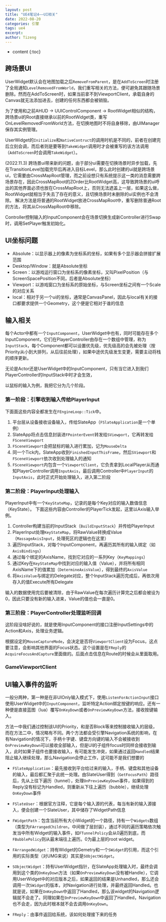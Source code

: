 ```yaml
---
layout: post
title: "UE4笔记4——UI相关"
date: 2022-08-20
categories: 引擎
tags: ue4
excerpt: 
author: Tizeng
---
```


* content
{:toc}

## 跨场景UI

UserWidget默认会在地图加载之后`RemoveFromParent`，是在`AddToScreen`时注册了全局通知`LevelRemovedFromWorld`，我们重写相关的方法，便可避免其跟随场景删除。然而在AddToScreen时，如果当前拿不到ViewportClient，承载自身的Canvas就无法添加进去，创建的任何东西都会被销毁。

为了使用和之前AHUD -> UUIControlComponent -> RootWidget相似的结构，跨场景ui的Root直接继承以前的RootWidget类，重写OnLevelRemovedFromWorld方法，在切换地图时不将自身移除，由UIManager保存其实例管理。

UserWidget的`Initialize`和`NativeContruct`的调用时机是不同的，前者在创建完后立刻会调，而后者则是要等到`TakeWidget`调用时才会被重写的该方法调用（`AddToScreen`时会调用`TakeWidget`）。

(2022.11.3)
跨场景ui带来新的问题，由于部分ui需要在切换场景时异步加载，先在TransitionLevel加载完毕后再进入目标Level，那么此时创建的ui就是跨场景ui，它需要由CrossMapRoot管理，而之前设想只有系统提示这一类的消息需要跨场景存在，因此CrossMapRoot的ZOrder比RootWidget高，这导致跨场景的ui呼出的其他界面必须也放在CrossMapRoot上，否则无法遮盖上一层，如果这么做，RootWidget就相当于失去了存在的意义，且切换场景时未删除的ui实例也不会清除。
解决方法是将普通的RootWidget放进CrossMapRoot中，重写删除普通Root的方法，将其从CrossMapRoot中移除。

Controller控制输入的InputComponent会在场景切换生成新Controller进行Swap时，调用SetPlayer触发初始化。

## UI坐标问题

* Absolute：以显示器上的像素为坐标系的坐标，如果有多个显示器会拼接扩展范围
* Desktop/Window：就是Absolute坐标
* Screen：以游戏运行窗口为坐标系的像素坐标，又叫PixelPosition（与ScreenSpacePosition不同，后者是Absolute坐标）
* Viewport：以游戏窗口为坐标系的原始坐标，与Screen坐标之间有一个Scale的对应关系
* local：相对于另一个ui的坐标，通常是CanvasPanel，因此与local有关的接口都要求提供一个Geometry，这个便是它相对于谁的信息

## 输入相关

每个Actor中都有一个`InputComponent`，UserWidget中也有，同时可能存在多个InputComponent，它们在PlayerController由存在一个数组中管理，称为`InputStack`，每个Component都可以设置优先级，优先级高的会先被处理（按Priority从小到大排列，从后往前处理），如果中途优先级发生变更，需要主动将栈的顺序更新。

无论是Actor还是UserWidget中的InputComponent，只有当它进入到我们PlayerController的InputStack中时才会生效，

以鼠标的输入为例，我把它分为几个阶段。

### 第一阶段：引擎收到输入传给PlayerInput

下面面这些内容全都发生在`FEngineLoop::Tick`中。

1. 平台层从设备接收设备输入，传给SlateApp（`FSlateApplication`是一个单例）
2. SlateApp将点击信息封装进`FPointerEvent`转发给`SViewport`，它再转发给`FSceneViewport`
3. `FSceneViewport`会把鼠标的输入进行累加，记为`MouseDelta`
4. 同一个Tick内，SlateApp收到`FinishedInputThisFrame`，然后`SViewport`和`FSceneViewport`依次收到处理输入的通知
5. `FSceneViewport`内包含一个`ViewportClient`，它负责拿到LocalPlayer从而通知PlayerController调用`InputAxis`，最后调用Controller中`PlayerInput`的`InputAxis`，此时正式开始处理输入，进入第二阶段

### 第二阶段：PlayerInput处理输入

PlayerInput中有一个`KeyStateMap`，记录的是每个Key对应的输入数值信息（KeyState）。
下面这些内容由Controller的PlayerTick发起，这里以Axis输入举例。

1. Controller构建当前的InputStack（`BuildInputStack`）并传给PlayerInput
2. PlayerInput处理`KeyStateMap`，将RawValue转换成Value（`MassageAxisInput`，处理死区的逻辑也在这里）
3. 遍历InputStack，对每个InputComponent，再遍历其所有的输入绑定（如`AxisBindings`）
4. 通过每个绑定的AxisName，找到它对应的一系列Key（`KeyMappings`）
5. 通过Key在`KeyStateMap`中找到对应的输入值（Value），并将所有相同AxisName下的值累加（`DetermineAxisValue`），得到最终的`AxisValue`
6. 将`AxisValue`与绑定的Delegate对应，整个InputStack遍历完成后，再依次用存入的值Execute所有Delegate

输入的数据使用完后要被清除，由于RawValue在每次遍历计算完之后都会被设为0，因此只要没有新的输入进来，Value的值也会一直是0。

### 第三阶段：PlayerController处理监听回调

这阶段没啥好说的，就是使用InputComponent的接口注册InputSettings中的Action和Axis，处理业务逻辑。

根据设定的`MouseCaptureMode`，会决定是否将`ViewportClient`设为Focus，这点要注意，会影响其他界面的Focus状态。这个设置是在`FReply`的`AcquireFocusAndCapture`里面做的。后面点击信息在Route的时候会从里面取用。

### GameViewportClient

## UI输入事件的监听

一般分两种，第一种是在非UIOnly输入模式下，使用`ListenForActionInput`接口使用UserWidget中的`InputComponent`，监听特定Action绑定按键的响应。还有一种便是直接蓝图（lua）覆写`OnKeyDown`或者`OnPreviewKeyDown`方法，接收按键输入。

方法一中我们通过控制该UI的Priority，和是否Block等来控制接收输入的层级，而在方法二中，情况略有不同。两个方法都会受引擎Navigation系统的影响，在有Navigation的情况下，手柄十字键、键盘方向键的输入不会被接收到
`OnPreviewKeyDown`可以接收全部输入，但是UI的子组件focus时同样会接收到输入，此时如果子组件也要接收输入，有可能发生冲突，如果通过返回`Handled`结果阻止输入继续处理，那么Navigation会停止工作，这可能不是我们想要的

* `FSlateApplication`：最先接收到平台给过来的输入，手柄、键盘和其他设备的输入，最后都汇聚于此统一处理。由SlateUser得到（`GetFocusPath`）路径后，先从上往下遍历（tunnel），处理`OnPreviewKeyDown`事件，如果得到的Reply没有标记为Handled，则重新从下往上遍历（bubble），继续处理`OnKeyDown`事件

* `FSlateUser`：根据官方注释，它是每个输入源的代表，每当有新的输入源接入，便会创建一个SlateUser，其中储存了WidgetPath信息

* `FWidgetPath`：包含当前所有大小Widget的一个路径，持有一个`Widgets`数组（类型为`FArrangedChildren`，中间做了层封装），通过不同的遍历策略依次触发当中所有Widget的输入事件，如`FTunnelPolicy`会从0遍历到底，而`FBubblePolicy`则从最末端往上遍历。0为最上层的root widget。

* `FArrangedWidget`：持有Widget的Gemetry和一个`SWidget`的引用，而这个引用的实际类型（对UMG来说）其实是`SObjectWidget`。

* `SObjectWidget`：持有UserWidget指针，在SlateApp处理输入时，最终会调用到这个类的`OnKeyDown`方法（如果`OnPreviewKeyDown`没有被Handle），它调用UserWidget中的对应版本之后，如果返回的结果是Unhandled，那么还会调用一次`SWidget`的版本，对Navigation进行处理，并最终返回Handled。也就是说，如果在`OnKeyDown`中返回了Handled，那么该widget的Navigation逻辑就不会走了。同理如果在`OnPreviewKeyDown`中返回了Handled，Navigation也不会走，因为此时根本就不会去调用`OnKeyDown`。

* `FReply`：由事件返回给系统，该如何处理接下来的任务
